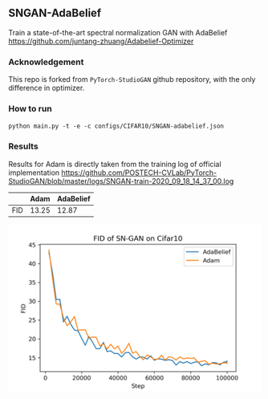 ## SNGAN-AdaBelief
Train a state-of-the-art spectral normalization GAN with AdaBelief https://github.com/juntang-zhuang/Adabelief-Optimizer

### Acknowledgement
This repo is forked from ```PyTorch-StudioGAN``` github repository, with the only difference in optimizer.

### How to run
```
python main.py -t -e -c configs/CIFAR10/SNGAN-adabelief.json
```

### Results
Results for Adam is directly taken from the training log of official implementation https://github.com/POSTECH-CVLab/PyTorch-StudioGAN/blob/master/logs/SNGAN-train-2020_09_18_14_37_00.log

|     | Adam  | AdaBelief |
|:---:|-------|-----------|
| FID | 13.25 | 12.87     |

![](logs/fid.png)
